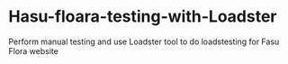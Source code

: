 # Hasu-floara-testing-with-Loadster
Perform manual testing and use Loadster tool to do loadstesting for Fasu Flora website
